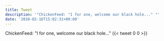 ```yaml
---
title: Tweet
description: '"ChickenFeed: "I for one, welcome our black hole..." "'
date: '2010-02-16T15:02:31+00:00'
---
```

ChickenFeed: "I for one, welcome our black hole..." 
      {{< tweet 0 0 >}}
    
